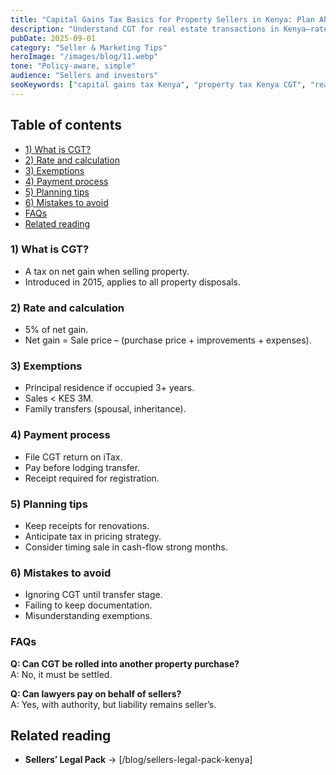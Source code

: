 ```yaml
---
title: "Capital Gains Tax Basics for Property Sellers in Kenya: Plan Ahead"
description: "Understand CGT for real estate transactions in Kenya—rates, exemptions, and planning tips sellers need."
pubDate: 2025-09-01
category: "Seller & Marketing Tips"
heroImage: "/images/blog/11.webp"
tone: "Policy-aware, simple"
audience: "Sellers and investors"
seoKeywords: ["capital gains tax Kenya", "property tax Kenya CGT", "real estate sale tax Kenya"]
---
```


## Table of contents
- [1) What is CGT?](#1-what-is-cgt)
- [2) Rate and calculation](#2-rate-and-calculation)
- [3) Exemptions](#3-exemptions)
- [4) Payment process](#4-payment-process)
- [5) Planning tips](#5-planning-tips)
- [6) Mistakes to avoid](#6-mistakes-to-avoid)
- [FAQs](#faqs)
- [Related reading](#related-reading)

### 1) What is CGT?
- A tax on net gain when selling property.  
- Introduced in 2015, applies to all property disposals.  

### 2) Rate and calculation
- 5% of net gain.  
- Net gain = Sale price – (purchase price + improvements + expenses).  

### 3) Exemptions
- Principal residence if occupied 3+ years.  
- Sales < KES 3M.  
- Family transfers (spousal, inheritance).  

### 4) Payment process
- File CGT return on iTax.  
- Pay before lodging transfer.  
- Receipt required for registration.  

### 5) Planning tips
- Keep receipts for renovations.  
- Anticipate tax in pricing strategy.  
- Consider timing sale in cash-flow strong months.  

### 6) Mistakes to avoid
- Ignoring CGT until transfer stage.  
- Failing to keep documentation.  
- Misunderstanding exemptions.  

### FAQs
**Q: Can CGT be rolled into another property purchase?**  
A: No, it must be settled.  

**Q: Can lawyers pay on behalf of sellers?**  
A: Yes, with authority, but liability remains seller’s.  

## Related reading
- **Sellers’ Legal Pack** → [/blog/sellers-legal-pack-kenya]  
